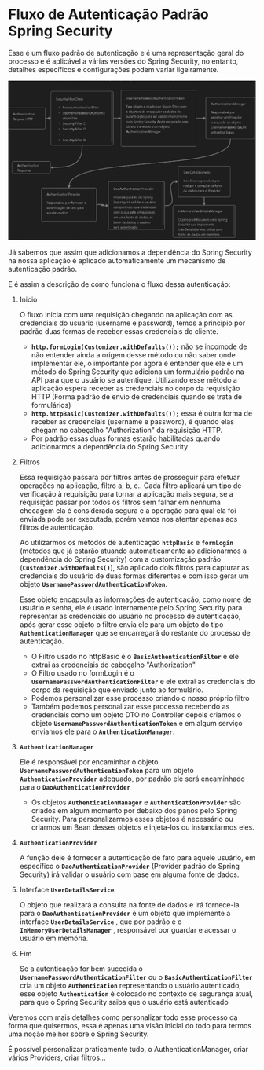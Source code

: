 # Fluxo de Autenticação Padrão Spring Security

Esse é um fluxo padrão de autenticação e é uma representação geral do processo e é aplicável a várias versões do Spring Security, no entanto, detalhes específicos e configurações podem variar ligeiramente.

![fluxo-autenticacao-basica-padrao](../images/fluxo-autenticacao-basica-padrao.png)

Já sabemos que assim que adicionamos a dependência do Spring Security na nossa aplicação é aplicado automaticamente um mecanismo de autenticação padrão.

E é assim a descrição de como funciona o fluxo dessa autenticação:

1. Inicio

   O fluxo inicia com uma requisição chegando na aplicação com as credenciais do usuario (username e password), temos a principio por padrão duas formas de receber essas credenciais do cliente.

   - **`http.formLogin(Customizer.withDefaults());`** não se incomode de não entender ainda a origem desse método ou não saber onde implementar ele, o importante por agora é entender que ele é um método do Spring Security que adiciona um formulário padrão na API para que o usuário se autentique. Utilizando esse método a aplicação espera receber as credenciais no corpo da requisição HTTP (Forma padrão de envio de credenciais quando se trata de formulários)
   - **`http.httpBasic(Customizer.withDefaults());`** essa é outra forma de receber as credenciais (username e password), é quando elas chegam no cabeçalho "Authorization" da requisição HTTP.
   - Por padrão essas duas formas estarão habilitadas quando adicionarmos a dependência do Spring Security

2. Filtros

   Essa requisição passará por filtros antes de prosseguir para efetuar operações na aplicação, filtro a, b, c.. Cada filtro aplicará um tipo de verificação à requisição para tornar a aplicação mais segura, se a requisição passar por todos os filtros sem falhar em nenhuma checagem ela é considerada segura e a operação para qual ela foi enviada pode ser executada, porém vamos nos atentar apenas aos filtros de autenticação.

   Ao utilizarmos os métodos de autenticação **`httpBasic`** e **`formLogin`** (métodos que já estarão atuando automaticamente ao adicionarmos a dependência do Spring Security) com a customização padrão (**`Customizer.withDefaults()`**), são aplicado dois filtros para capturar as credenciais do usuário de duas formas diferentes e com isso gerar um objeto **`UsernamePasswordAuthenticationToken`**.

   Esse objeto encapsula as informações de autenticação, como nome de usuário e senha, ele é usado internamente pelo Spring Security para representar as credenciais do usuário no processo de autenticação, após gerar esse objeto o filtro envia ele para um objeto do tipo **`AuthenticationManager`** que se encarregará do restante do processo de autenticação.

   - O Filtro usado no httpBasic é o **`BasicAuthenticationFilter`** e ele extrai as credenciais do cabeçalho "Authorization"
   - O Filtro usado no formLogin é o **`UsernamePasswordAuthenticationFilter`** e ele extrai as credenciais do corpo da requisição que enviado junto ao formulário.
   - Podemos personalizar esse processo criando o nosso próprio filtro
   - Também podemos personalizar esse processo recebendo as credenciais como um objeto DTO no Controller depois criamos o objeto **`UsernamePasswordAuthenticationToken`** e em algum serviço enviamos ele para o **`AuthenticationManager`**.

3. **`AuthenticationManager`**

   Ele é responsável por encaminhar o objeto **`UsernamePasswordAuthenticationToken`** para um objeto **`AuthenticationProvider`** adequado, por padrão ele será encaminhado para o **`DaoAuthenticationProvider`**

   - Os objetos **`AuthenticationManager`** e **`AuthenticationProvider`** são criados em algum momento por debaixo dos panos pelo Spring Security. Para personalizarmos esses objetos é necessário ou criarmos um Bean desses objetos e injeta-los ou instanciarmos eles.

4. **`AuthenticationProvider`**

   A função dele é fornecer a autenticação de fato para aquele usuário, em específico o **`DaoAuthenticationProvider`** (Provider padrão do Spring Security) irá validar o usuário com base em alguma fonte de dados.

5. Interface **`UserDetailsService`**

   O objeto que realizará a consulta na fonte de dados e irá fornece-la para o **`DaoAuthenticationProvider`** é um objeto que implemente a interface **`UserDetailsService`** , que por padrão é o **`InMemoryUserDetailsManager`** , responsável por guardar e acessar o usuário em memória.

6. Fim

   Se a autenticação for bem sucedida o **`UsernamePasswordAuthenticationFilter`** ou o **`BasicAuthenticationFilter`** cria um objeto **`Authentication`** representando o usuário autenticado, esse objeto **`Authentication`** é colocado no contexto de segurança atual, para que o Spring Security saiba que o usuário está autenticado

Veremos com mais detalhes como personalizar todo esse processo da forma que quisermos, essa é apenas uma visão inicial do todo para termos uma noção melhor sobre o Spring Security.

É possível personalizar praticamente tudo, o AuthenticationManager, criar vários Providers, criar filtros...
